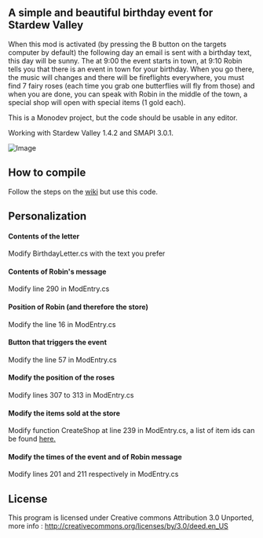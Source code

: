 A simple and beautiful birthday event for Stardew Valley
-------------------------------------------------------

When this mod is activated (by pressing the B button on the targets computer by default) the following day an email is sent with a birthday text, this day will be sunny. The at 9:00 the event starts in town, at 9:10 Robin tells you that there is an event in town for your birthday. When you go there, the music will changes and there will be fireflights everywhere, you must find 7 fairy roses (each time you grab one butterflies will fly from those) and when you are done, you can speak with Robin in the middle of the town, a special shop will open with special items (1 gold each).

This is a Monodev project, but the code should be usable in any editor.

Working with Stardew Valley 1.4.2 and SMAPI 3.0.1.

![Image](https://raw.githubusercontent.com/pjimenezmateo/birthdayevent-stardew-valley/master/images/Collage.png)

## How to compile

Follow the steps on the [wiki](https://stardewvalleywiki.com/Modding:Modder_Guide/Get_Started#Create_the_project) but use this code.

## Personalization

#### Contents of the letter

Modify BirthdayLetter.cs with the text you prefer

#### Contents of Robin's message

Modify line 290 in ModEntry.cs

#### Position of Robin (and therefore the store)

Modify the line 16 in ModEntry.cs

#### Button that triggers the event

Modify the line 57 in ModEntry.cs

#### Modify the position of the roses

Modify lines 307 to 313 in ModEntry.cs

#### Modify the items sold at the store

Modify function CreateShop at line 239 in ModEntry.cs, a list of item ids can be found [here.](https://www.ign.com/wikis/stardew-valley/Item_Codes_for_Spawning_Cheat)

#### Modify the times of the event and of Robin message

Modify lines 201 and 211 respectively in ModEntry.cs

## License

This program is licensed under Creative commons Attribution 3.0 Unported, more info : 
http://creativecommons.org/licenses/by/3.0/deed.en_US